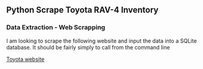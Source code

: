 ## Python Scrape Toyota RAV-4 Inventory

### Data Extraction - Web Scrapping

I am looking to scrape the following website and input the data into a SQLite database. It should be fairly simply to call from the command line

[Toyota website](https://www.toyota.com/search-inventory/model/rav4/?zipcode=10019)
